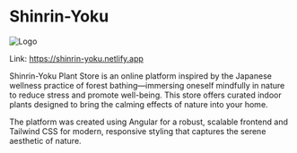 # Shinrin-Yoku

![Logo](images/Logo_shirinYoku.png)

Link: https://shinrin-yoku.netlify.app

Shinrin-Yoku Plant Store is an online platform inspired by the Japanese wellness practice of forest bathing—immersing oneself mindfully in nature to reduce stress and promote well-being. This store offers curated indoor plants designed to bring the calming effects of nature into your home.

The platform was created using Angular for a robust, scalable frontend and Tailwind CSS for modern, responsive styling that captures the serene aesthetic of nature.



